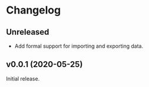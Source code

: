 # Changelog

## Unreleased

- Add formal support for importing and exporting data.

## v0.0.1 (2020-05-25)

Initial release.
